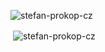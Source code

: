 <p align="left"> <img src="https://komarev.com/ghpvc/?username=stefan-prokop-cz" alt="stefan-prokop-cz" /> </p>

<p>&nbsp;<img align="center" src="https://github-readme-stats.vercel.app/api?username=stefan-prokop-cz&show_icons=true" alt="stefan-prokop-cz" /></p>
